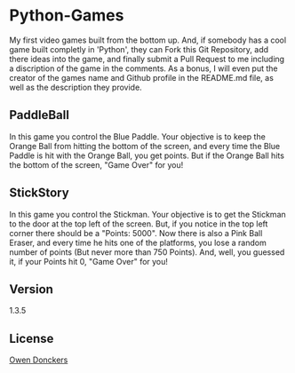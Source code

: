 Python-Games
============
My first video games built from the bottom up. And, if somebody has a cool game built completly in 'Python', they can Fork this Git Repository, add there ideas into the game, and finally submit a Pull Request to me including a discription of the game in the comments. As a bonus, I will even put the creator of the games name and Github profile in the README.md file, as well as the description they provide.

PaddleBall
----------
In this game you control the Blue Paddle. Your objective is to keep the Orange Ball from hitting the bottom of the screen, and every time the Blue Paddle is hit with the Orange Ball, you get points. But if the Orange Ball hits the bottom of the screen, "Game Over" for you!

StickStory
----------
In this game you control the Stickman. Your objective is to get the Stickman to the door at the top left of the screen. But, if you notice in the top left corner there should be a "Points: 5000". Now there is also a Pink Ball Eraser, and every time he hits one of the platforms, you lose a random number of points (But never more than 750 Points). And, well, you guessed it, if your Points hit 0, "Game Over" for you!

Version
-------
1.3.5

License
-------
[Owen Donckers]

[Owen Donckers]:https://github.com/odonckers/Python-Games/blob/master/LICENSE.md
